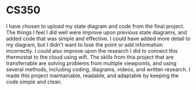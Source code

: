 # CS350

I have chosen to upload my state diagram and code from the final project. The things I feel I did well were improve upon previous state diagrams, and added code that was simple and effective. I could have added more detail to my diagram, but I didn't want to lose the point or add information incorrectly. I could also improve upon the research I did to connect this thermostat to the cloud using wifi. The skills from this project that are transferrable are solving problems from multiple viewpoints, and using several methods, including coding, diagrams, videos, and written research. I made this project maintainable, readable, and adaptable by keeping the code simple and clean. 
  


